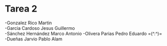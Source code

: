 # Tarea 2

-Gonzalez Rico Martin  
-Garcia Cardoso Jesus Guillermo  
-Sánchez Hernández Marco Antonio
-Olivera Parias Pedro Eduardo =(^.^)=  
-Dueñas Jarvio Pablo Alam
